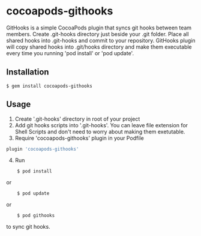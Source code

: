 # cocoapods-githooks

GitHooks is a simple CocoaPods plugin that syncs git hooks between team members. 
Create .git-hooks directory just beside your .git folder. Place all shared hooks into .git-hooks and commit to your repository.
GitHooks plugin will copy shared hooks into .git/hooks directory and make them executable every time you running 'pod install' or 'pod update'. 

## Installation

    $ gem install cocoapods-githooks

## Usage

1. Create '.git-hooks' directory in root of your project
2. Add git hooks scripts into '.git-hooks'. You can leave file extension for Shell Scripts and don't need to worry about making them exetutable. 
3. Require 'cocoapods-githooks' plugin in your Podfile

```ruby
plugin 'cocoapods-githooks'
```

4. Run

```
	$ pod install 
```

or

```
	$ pod update
```

or

```
	$ pod githooks
```

to sync git hooks. 